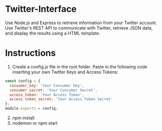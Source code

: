 # Twitter-Interface

Use Node.js and Express to retrieve information from your Twitter account. Use Twitter's REST API to communicate with Twitter, retrieve JSON data, and display the results using a HTML template.

# Instructions
1) Create a config.js file in the root folder.  Paste in the following code inserting your own Twitter Keys and Access Tokens:

```JavaScript
const config = {
  consumer_key: 'Your Consumer Key',
  consumer_secret: 'Your Consumer Secret',
  access_token: 'Your Access Token',
  access_token_secret: 'Your Access Token Secret'
};
module.exports = config;
```
2) npm install
3) nodemon or npm start

